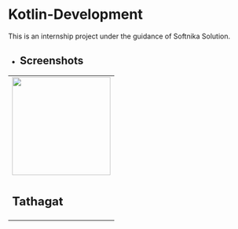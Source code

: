 # Kotlin-Development
<p>This is an internship project under the guidance of Softnika Solution.</p>


<ul><li><h2>Screenshots</h2></li></ul>
<table style="width:100%">
          <tr>
              <td><img src = "https://github.com/aarush368/KECTEST/blob/master/img/aarush.jpg" height= "200px" ></td>
          </tr>
          <tr>
              <td><h2>Tathagat</h2></td>
          </tr>
        </table>
